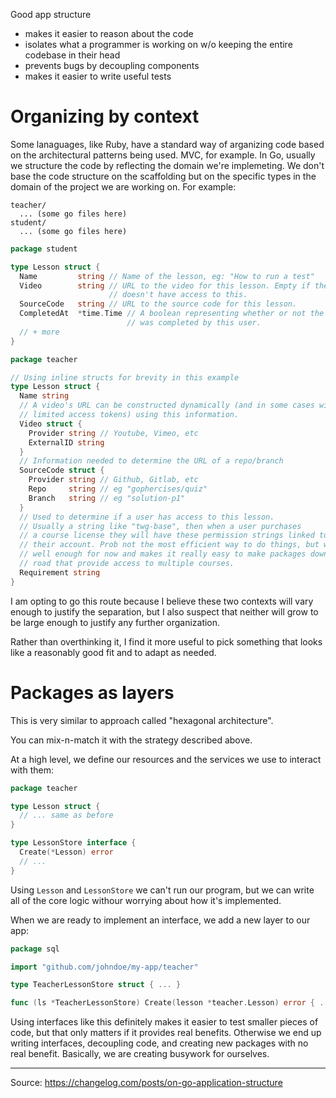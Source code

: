 Good app structure

* makes it easier to reason about the code
* isolates what a programmer is working on w/o keeping the entire codebase in their head
* prevents bugs by decoupling components
* makes it easier to write useful tests

# Organizing by context

Some lanaguages, like Ruby, have a standard way of arganizing code based on the architectural patterns being used. MVC, for example. In Go, usually we structure the code by reflecting the domain we're implemeting. We don't base the code structure on the scaffolding but on the specific types in the domain of the project we are working on. For example:

```
teacher/
  ... (some go files here)
student/
  ... (some go files here)
```

```go
package student

type Lesson struct {
  Name         string // Name of the lesson, eg: "How to run a test"
  Video        string // URL to the video for this lesson. Empty if the user
                      // doesn't have access to this.
  SourceCode   string // URL to the source code for this lesson.
  CompletedAt  *time.Time // A boolean representing whether or not the lesson
                          // was completed by this user.
  // + more
}
```

```go
package teacher

// Using inline structs for brevity in this example
type Lesson struct {
  Name string
  // A video's URL can be constructed dynamically (and in some cases with time
  // limited access tokens) using this information.
  Video struct {
    Provider string // Youtube, Vimeo, etc
    ExternalID string
  }
  // Information needed to determine the URL of a repo/branch
  SourceCode struct {
    Provider string // Github, Gitlab, etc
    Repo     string // eg "gophercises/quiz"
    Branch   string // eg "solution-p1"
  }
  // Used to determine if a user has access to this lesson.
  // Usually a string like "twg-base", then when a user purchases
  // a course license they will have these permission strings linked to
  // their account. Prob not the most efficient way to do things, but works
  // well enough for now and makes it really easy to make packages down the
  // road that provide access to multiple courses.
  Requirement string
}
```

I am opting to go this route because I believe these two contexts will vary enough to justify the separation, but I also suspect that neither will grow to be large enough to justify any further organization.

Rather than overthinking it, I find it more useful to pick something that looks like a reasonably good fit and to adapt as needed.

# Packages as layers

This is very similar to approach called "hexagonal architecture".

You can mix-n-match it with the strategy described above.

At a high level, we define our resources and the services we use to interact with them:

```go
package teacher

type Lesson struct {
  // ... same as before
}

type LessonStore interface {
  Create(*Lesson) error
  // ...
}
```

Using `Lesson` and `LessonStore` we can't run our program, but we can write all of the core logic withour worrying about how it's implemented.

When we are ready to implement an interface, we add a new layer to our app:

```go
package sql

import "github.com/johndoe/my-app/teacher"

type TeacherLessonStore struct { ... }

func (ls *TeacherLessonStore) Create(lesson *teacher.Lesson) error { ... }
```

Using interfaces like this definitely makes it easier to test smaller pieces of code, but that only matters if it provides real benefits. Otherwise we end up writing interfaces, decoupling code, and creating new packages with no real benefit. Basically, we are creating busywork for ourselves.

---

Source: https://changelog.com/posts/on-go-application-structure
